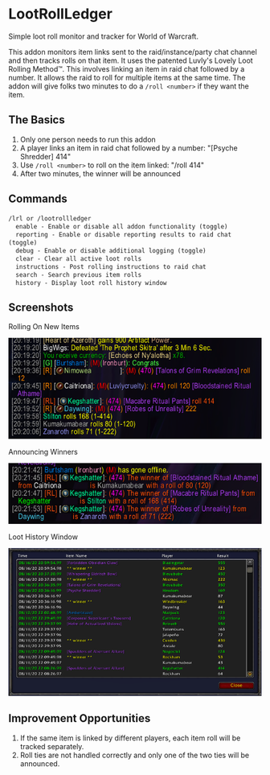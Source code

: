 # LootRollLedger

Simple loot roll monitor and tracker for World of Warcraft.

This addon monitors item links sent to the raid/instance/party chat channel and then tracks rolls on that item. It uses the patented Luvly's Lovely Loot Rolling Method™️. This involves linking an item in raid chat followed by a number. It allows the raid to roll for multiple items at the same time. The addon will give folks two minutes to do a `/roll <number>` if they want the item.

## The Basics

1. Only one person needs to run this addon
2. A player links an item in raid chat followed by a number: "[Psyche Shredder] 414"
3. Use `/roll <number>` to roll on the item linked: "/roll 414"
4. After two minutes, the winner will be announced

## Commands

```
/lrl or /lootrollledger
  enable - Enable or disable all addon functionality (toggle)
  reporting - Enable or disable reporting results to raid chat (toggle)
  debug - Enable or disable additional logging (toggle)
  clear - Clear all active loot rolls
  instructions - Post rolling instructions to raid chat
  search - Search previous item rolls
  history - Display loot roll history window
```

## Screenshots
Rolling On New Items

![Loot Rolling Example](Screenshots/roll_new_items.png "Loot Rolling Example")

Announcing Winners

![Announcing Loot Winners](Screenshots/roll_results.png "Announcing Loot Winners")

Loot History Window

![Loot History Window](Screenshots/history_window.png "Loot History Window")

## Improvement Opportunities

1. If the same item is linked by different players, each item roll will be tracked separately.
2. Roll ties are not handled correctly and only one of the two ties will be announced.
